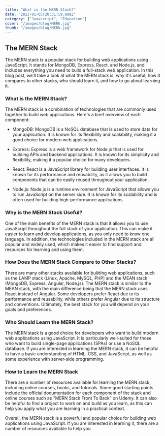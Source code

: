 ```yaml
---
title: "What is the MERN Stack?"
date: "2023-01-05T20:31:59.889Z"
category: ["Javascript", "Education"]
cover: "/images/blog/MERN.jpg"
thumb: "/images/blog/MERN.jpg"
---
```


## The MERN Stack

The MERN stack is a popular stack for building web applications using JavaScript. It stands for MongoDB, Express, React, and Node.js, and includes everything you need to build a full-stack web application. In this blog post, we'll take a look at what the MERN stack is, why it's useful, how it compares to other stacks, who should learn it, and how to go about learning it.

### What is the MERN Stack?

The MERN stack is a combination of technologies that are commonly used together to build web applications. Here's a brief overview of each component:

- MongoDB: MongoDB is a NoSQL database that is used to store data for your application. It is known for its flexibility and scalability, making it a good choice for modern web applications.

- Express: Express is a web framework for Node.js that is used for building APIs and backend applications. It is known for its simplicity and flexibility, making it a popular choice for many developers.

- React: React is a JavaScript library for building user interfaces. It is known for its performance and reusability, as it allows you to build components that can be easily reused throughout your application.

- Node.js: Node.js is a runtime environment for JavaScript that allows you to run JavaScript on the server side. It is known for its scalability and is often used for building high-performance applications.

### Why is the MERN Stack Useful?

One of the main benefits of the MERN stack is that it allows you to use JavaScript throughout the full stack of your application. This can make it easier to learn and develop applications, as you only need to know one language. In addition, the technologies included in the MERN stack are all popular and widely used, which makes it easier to find support and resources for learning and using them.

### How Does the MERN Stack Compare to Other Stacks?

There are many other stacks available for building web applications, such as the LAMP stack (Linux, Apache, MySQL, PHP) and the MEAN stack (MongoDB, Express, Angular, Node.js). The MERN stack is similar to the MEAN stack, with the main difference being that the MERN stack uses React instead of Angular. Some developers prefer React due to its performance and reusability, while others prefer Angular due to its structure and conventions. Ultimately, the best stack for you will depend on your goals and preferences.

### Who Should Learn the MERN Stack?

The MERN stack is a good choice for developers who want to build modern web applications using JavaScript. It is particularly well-suited for those who want to build single-page applications (SPAs) or use a NoSQL database. If you are interested in learning the MERN stack, it can be helpful to have a basic understanding of HTML, CSS, and JavaScript, as well as some experience with server-side programming.

### How to Learn the MERN Stack

There are a number of resources available for learning the MERN stack, including online courses, books, and tutorials. Some good starting points include the official documentation for each component of the stack and online courses such as "MERN Stack Front To Back" on Udemy. It can also be helpful to find a project to work on and build as you learn, as this can help you apply what you are learning in a practical context.

Overall, the MERN stack is a powerful and popular choice for building web applications using JavaScript. If you are interested in learning it, there are a number of resources available to help you

